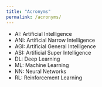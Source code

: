 ```yaml
---
title: "Acronyms"
permalink: /acronyms/
---
```


- AI: Artificial Intelligence
- ANI: Artificial Narrow Intelligence
- AGI: Artificial General Intelligence
- ASI: Artificial Super Intelligence
- DL: Deep Learning
- ML: Machine Learning
- NN: Neural Networks
- RL: Reinforcement Learning